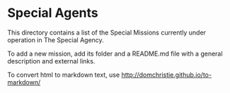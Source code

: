 Special Agents
=============

This directory contains a list of the Special Missions currently under operation in The Special Agency.

To add a new mission, add its folder and a README.md file with a general description and external links.

To convert html to markdown text, use http://domchristie.github.io/to-markdown/



